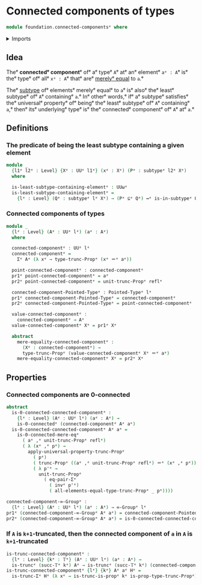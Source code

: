 # Connected components of types

```agda
module foundation.connected-componentsᵉ where
```

<details><summary>Imports</summary>

```agda
open import foundation.0-connected-typesᵉ
open import foundation.dependent-pair-typesᵉ
open import foundation.logical-equivalencesᵉ
open import foundation.propositional-truncationsᵉ
open import foundation.propositionsᵉ
open import foundation.universe-levelsᵉ

open import foundation-core.equality-dependent-pair-typesᵉ
open import foundation-core.identity-typesᵉ
open import foundation-core.subtypesᵉ
open import foundation-core.truncated-typesᵉ
open import foundation-core.truncation-levelsᵉ

open import higher-group-theory.higher-groupsᵉ

open import structured-types.pointed-typesᵉ
```

</details>

## Idea

Theᵉ **connectedᵉ component**ᵉ ofᵉ aᵉ typeᵉ `A`ᵉ atᵉ anᵉ elementᵉ `aᵉ : A`ᵉ isᵉ theᵉ typeᵉ ofᵉ
allᵉ `xᵉ : A`ᵉ thatᵉ areᵉ [merelyᵉ equal](foundation.mere-equality.mdᵉ) to `a`.ᵉ

Theᵉ [subtype](foundation-core.subtypes.mdᵉ) ofᵉ elementsᵉ merelyᵉ equalᵉ to `a`ᵉ isᵉ
alsoᵉ theᵉ leastᵉ subtypeᵉ ofᵉ `A`ᵉ containingᵉ `a`.ᵉ Inᵉ otherᵉ words,ᵉ ifᵉ aᵉ subtypeᵉ
satisfiesᵉ theᵉ universalᵉ propertyᵉ ofᵉ beingᵉ theᵉ leastᵉ subtypeᵉ ofᵉ `A`ᵉ containingᵉ
`a`,ᵉ thenᵉ itsᵉ underlyingᵉ typeᵉ isᵉ theᵉ connectedᵉ componentᵉ ofᵉ `A`ᵉ atᵉ `a`.ᵉ

## Definitions

### The predicate of being the least subtype containing a given element

```agda
module _
  {l1ᵉ l2ᵉ : Level} {Xᵉ : UUᵉ l1ᵉ} (xᵉ : Xᵉ) (Pᵉ : subtypeᵉ l2ᵉ Xᵉ)
  where

  is-least-subtype-containing-elementᵉ : UUωᵉ
  is-least-subtype-containing-elementᵉ =
    {lᵉ : Level} (Qᵉ : subtypeᵉ lᵉ Xᵉ) → (Pᵉ ⊆ᵉ Qᵉ) ↔ᵉ is-in-subtypeᵉ Qᵉ xᵉ
```

### Connected components of types

```agda
module _
  {lᵉ : Level} (Aᵉ : UUᵉ lᵉ) (aᵉ : Aᵉ)
  where

  connected-componentᵉ : UUᵉ lᵉ
  connected-componentᵉ =
    Σᵉ Aᵉ (λ xᵉ → type-trunc-Propᵉ (xᵉ ＝ᵉ aᵉ))

  point-connected-componentᵉ : connected-componentᵉ
  pr1ᵉ point-connected-componentᵉ = aᵉ
  pr2ᵉ point-connected-componentᵉ = unit-trunc-Propᵉ reflᵉ

  connected-component-Pointed-Typeᵉ : Pointed-Typeᵉ lᵉ
  pr1ᵉ connected-component-Pointed-Typeᵉ = connected-componentᵉ
  pr2ᵉ connected-component-Pointed-Typeᵉ = point-connected-componentᵉ

  value-connected-componentᵉ :
    connected-componentᵉ → Aᵉ
  value-connected-componentᵉ Xᵉ = pr1ᵉ Xᵉ

  abstract
    mere-equality-connected-componentᵉ :
      (Xᵉ : connected-componentᵉ) →
      type-trunc-Propᵉ (value-connected-componentᵉ Xᵉ ＝ᵉ aᵉ)
    mere-equality-connected-componentᵉ Xᵉ = pr2ᵉ Xᵉ
```

## Properties

### Connected components are 0-connected

```agda
abstract
  is-0-connected-connected-componentᵉ :
    {lᵉ : Level} (Aᵉ : UUᵉ lᵉ) (aᵉ : Aᵉ) →
    is-0-connectedᵉ (connected-componentᵉ Aᵉ aᵉ)
  is-0-connected-connected-componentᵉ Aᵉ aᵉ =
    is-0-connected-mere-eqᵉ
      ( aᵉ ,ᵉ unit-trunc-Propᵉ reflᵉ)
      ( λ (xᵉ ,ᵉ pᵉ) →
        apply-universal-property-trunc-Propᵉ
          ( pᵉ)
          ( trunc-Propᵉ ((aᵉ ,ᵉ unit-trunc-Propᵉ reflᵉ) ＝ᵉ (xᵉ ,ᵉ pᵉ)))
          ( λ p'ᵉ →
            unit-trunc-Propᵉ
              ( eq-pair-Σᵉ
                ( invᵉ p'ᵉ)
                ( all-elements-equal-type-trunc-Propᵉ _ pᵉ))))

connected-component-∞-Groupᵉ :
  {lᵉ : Level} (Aᵉ : UUᵉ lᵉ) (aᵉ : Aᵉ) → ∞-Groupᵉ lᵉ
pr1ᵉ (connected-component-∞-Groupᵉ Aᵉ aᵉ) = connected-component-Pointed-Typeᵉ Aᵉ aᵉ
pr2ᵉ (connected-component-∞-Groupᵉ Aᵉ aᵉ) = is-0-connected-connected-componentᵉ Aᵉ aᵉ
```

### If `A` is `k+1`-truncated, then the connected component of `a` in `A` is `k+1`-truncated

```agda
is-trunc-connected-componentᵉ :
  {lᵉ : Level} {kᵉ : 𝕋ᵉ} (Aᵉ : UUᵉ lᵉ) (aᵉ : Aᵉ) →
  is-truncᵉ (succ-𝕋ᵉ kᵉ) Aᵉ → is-truncᵉ (succ-𝕋ᵉ kᵉ) (connected-componentᵉ Aᵉ aᵉ)
is-trunc-connected-componentᵉ {lᵉ} {kᵉ} Aᵉ aᵉ Hᵉ =
  is-trunc-Σᵉ Hᵉ (λ xᵉ → is-trunc-is-propᵉ kᵉ is-prop-type-trunc-Propᵉ)
```